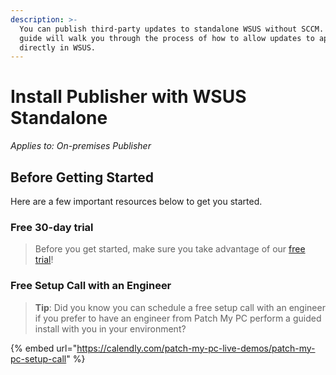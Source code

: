 ```yaml
---
description: >-
  You can publish third-party updates to standalone WSUS without SCCM. This
  guide will walk you through the process of how to allow updates to appear
  directly in WSUS.
---
```


# Install Publisher with WSUS Standalone

_Applies to: On-premises Publisher_

## Before Getting Started

Here are a few important resources below to get you started.

### Free 30-day trial

> Before you get started, make sure you take advantage of our [free trial](https://patchmypc.com/free-trial)!

### Free Setup Call with an Engineer

> **Tip**: Did you know you can schedule a free setup call with an engineer if you prefer to have an engineer from Patch My PC perform a guided install with you in your environment?

{% embed url="https://calendly.com/patch-my-pc-live-demos/patch-my-pc-setup-call" %}